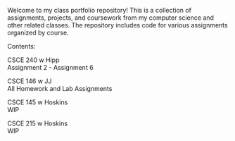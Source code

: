 






Welcome to my class portfolio repository! 
This is a collection of assignments, projects, and coursework from my computer science and other related classes.
The repository includes code for various assignments organized by course.

Contents:

CSCE 240 w Hipp  
Assignment 2 - Assignment 6

CSCE 146 w JJ  
All Homework and Lab Assignments

CSCE 145 w Hoskins  
WIP

CSCE 215 w Hoskins  
WIP



